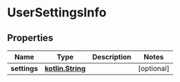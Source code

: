 # UserSettingsInfo

## Properties
Name | Type | Description | Notes
------------ | ------------- | ------------- | -------------
**settings** | [**kotlin.String**](.md) |  |  [optional]
